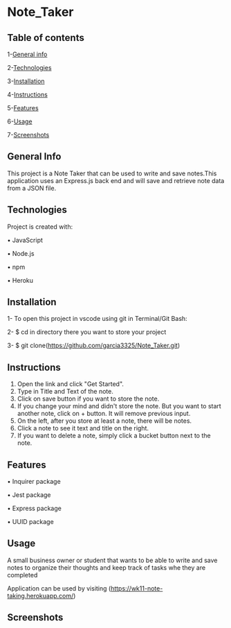 # Note_Taker

## Table of contents

1-[General info](##-General-Info)

2-[Technologies](##Technologies)

3-[Installation](##Installation)

4-[Instructions](##Instructions)

5-[Features](##Features)

6-[Usage](##Usage)

7-[Screenshots](##Screenshots)




## General Info
This project is a Note Taker that can be used to write and save notes.This application uses an Express.js back end and will save and retrieve note data from a JSON file.

## Technologies
Project is created with:

•	JavaScript

•	Node.js

•	npm

•	Heroku

## Installation
1- To open this project in vscode using git in Terminal/Git Bash:

2- $ cd in directory there you want to store your project

3- $ git clone(https://github.com/garcia3325/Note_Taker.git)

## Instructions
1.	Open the link and click "Get Started".
2.	Type in Title and Text of the note.
3.	Click on save button if you want to store the note.
4.	If you change your mind and didn't store the note. But you want to start another note, click on + button. It will remove previous input.
5.	On the left, after you store at least a note, there will be notes.
6.	Click a note to see it text and title on the right.
7.	If you want to delete a note, simply click a bucket button next to the note.

## Features
•	Inquirer package

•	Jest package

•	Express package

•	UUID package

## Usage
A small business owner or student that wants to be able to write and save notes to organize their thoughts and keep track of tasks  whe they are completed

Application can be used by visiting (https://wk11-note-taking.herokuapp.com/)
## Screenshots
